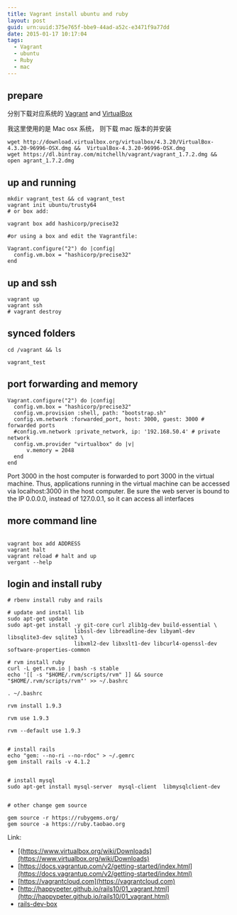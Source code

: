 ```yaml
---
title: Vagrant install ubuntu and ruby
layout: post
guid: urn:uuid:375e765f-bbe9-44ad-a52c-e3471f9a77dd
date: 2015-01-17 10:17:04
tags:
  - Vagrant
  - ubuntu
  - Ruby
  - mac
---
```



## prepare

分别下载对应系统的 [Vagrant](https://www.vagrantup.com/downloads.html) and [VirtualBox](https://www.virtualbox.org/wiki/Downloads)

我这里使用的是 Mac osx 系统， 则下载 mac 版本的并安装


```
wget http://download.virtualbox.org/virtualbox/4.3.20/VirtualBox-4.3.20-96996-OSX.dmg &&  VirtualBox-4.3.20-96996-OSX.dmg
wget https://dl.bintray.com/mitchellh/vagrant/vagrant_1.7.2.dmg && open agrant_1.7.2.dmg  

```

## up and running

```
mkdir vagrant_test && cd vagrant_test
vagrant init ubuntu/trusty64
# or box add:

vagrant box add hashicorp/precise32

#or using a box and edit the Vagrantfile:

Vagrant.configure("2") do |config|
  config.vm.box = "hashicorp/precise32"
end 

```
## up and ssh

```
vagrant up
vagrant ssh
# vagrant destroy
```

## synced folders

```
cd /vagrant && ls

vagrant_test
```


## port forwarding and memory

```
Vagrant.configure("2") do |config|
  config.vm.box = "hashicorp/precise32"
  config.vm.provision :shell, path: "bootstrap.sh"
  config.vm.network :forwarded_port, host: 3000, guest: 3000 # forwarded ports
  #config.vm.network :private_network, ip: '192.168.50.4' # private network
  config.vm.provider "virtualbox" do |v|
	  v.memory = 2048
  end
end
```
Port 3000 in the host computer is forwarded to port 3000 in the virtual machine. Thus, applications running in the virtual machine can be accessed via localhost:3000 in the host computer. Be sure the web server is bound to the IP 0.0.0.0, instead of 127.0.0.1, so it can access all interfaces

## more command line

```

vagrant box add ADDRESS
vagrant halt
vagrant reload # halt and up
vergant --help
```

## login and install ruby

```
# rbenv install ruby and rails

# update and install lib
sudo apt-get update
sudo apt-get install -y git-core curl zlib1g-dev build-essential \
                     libssl-dev libreadline-dev libyaml-dev libsqlite3-dev sqlite3 \
                     libxml2-dev libxslt1-dev libcurl4-openssl-dev software-properties-common

# rvm install ruby
curl -L get.rvm.io | bash -s stable
echo '[[ -s "$HOME/.rvm/scripts/rvm" ]] && source "$HOME/.rvm/scripts/rvm"' >> ~/.bashrc 

. ~/.bashrc

rvm install 1.9.3

rvm use 1.9.3

rvm --default use 1.9.3


# install rails
echo "gem: --no-ri --no-rdoc" > ~/.gemrc
gem install rails -v 4.1.2


# install mysql
sudo apt-get install mysql-server  mysql-client  libmysqlclient-dev


# other change gem source

gem source -r https://rubygems.org/
gem source -a https://ruby.taobao.org 

```

Link: 

* [(https://www.virtualbox.org/wiki/Downloads](https://www.virtualbox.org/wiki/Downloads)
* [https://docs.vagrantup.com/v2/getting-started/index.html](https://docs.vagrantup.com/v2/getting-started/index.html)
* [https://vagrantcloud.com](https://vagrantcloud.com)
* [http://happypeter.github.io/rails10/01_vagrant.html](http://happypeter.github.io/rails10/01_vagrant.html)
* [rails-dev-box](https://github.com/rails/rails-dev-box)
